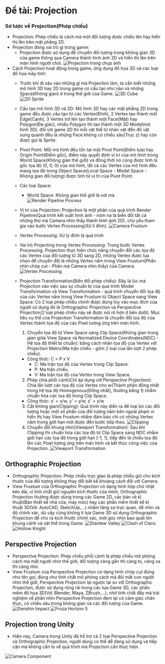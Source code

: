 # Đề tài: Projection

### Sơ lược về Projection(Phép chiếu)

- Projection: Phép chiếu là cách mà một đối tượng được chiếu lên hay hiển thị lên trên mặt phẳng 2D.
- Projection đóng vai trò gì trong game:
  - Projection được sử dụng để chuyển đối tượng trong không gian 3D của game thông qua Camera thành hình ảnh 2D và hiển thị lên trên màn hình người chơi.
  ![Projection trong chụp ảnh](/Markdown/Images/CameraProjection.png)
- Cách Projection hoạt động trong game, ứng dụng đồ họa 3D và các loại đồ họa máy tính:
  - Trước khi đi sâu vào những gì mà Projection làm, ta cần biết những mô hình 3D hay 2D trong game có cấu tạo như nào và những Space(Không gian) ở trong thế giới của Game.
  ![3D Cube](/Markdown/Images/3DCube.jpg)
  ![2D Sprite](/Markdown/Images/2DSprites.gif)
  - Cấu tạo mô hình 3D và 2D: Mô hình 3D hay các mặt phẳng 2D trong game đều được cấu tạo từ các Vertex(Đỉnh), 2 Vertex tạo thành một Edge(Cạnh), 3 Vertex trở lên tạo thành một Face(Mặt) hay Polygon(Đa giác), nhiều Polygon thì tạo thành một 3D Model(mô hình 3D), đối với game 2D thì mỗi vật thể từ nhân vật đến đồ vật xung quanh đều là những Face không có chiều sâu(Trục z) hay còn được gọi là Sprite.
  - Pivot Point: Mỗi mô hình đều tồn tại một Pivot Point(Điểm tựa) hay Origin Point(Điểm gốc), điểm này quyết định vị trí của mô hình trong World Space(Không gian thế giới) và đồng thời nó cũng được tính là gốc tọa độ (0, 0, 0) của mô hình, tất cả các Vertex của mô hình đều mang tọa độ trong Object Space(Local Space - Model Space - Không gian đối tượng) được tính từ vị trí của Pivot Point.
  - Các loại Space:
    - World Space: Không gian thế giới là nơi mà 
  ![Render Pipeline Process](/Markdown/Images/RenderPipeline.jpeg)
  - Vị trí của Projection: Projection là một phần của quá trình Render Pipeline(Quá trình kết xuất hình ảnh - nôm na là biến đổi tất cả những thứ mà Camera nhìn thấy thành hình ảnh 2D), chủ yếu tham gia vào bước Vertex Processing(Xử lí đỉnh).
  ![Camera Frustum](/Markdown/Images/VisualCameraFrustum.png)
  - Vertex Processing: Xử lý đỉnh là quá trình 
  - Vai trò Projecting trong Vertex Processing: Trong bước Vertex Processing, Projection thực hiện chức năng chuyển đổi các tọa độ các Vertex của đối tượng từ 3D sang 2D, những Vertex được lựa chọn để chuyển đổi là những Vertex nằm trong View Frustum(Phần nhìn chóp cụt - Phần mà Camera nhìn thấy) của Camera. 
  ![Vertex Processing](/Markdown/Images/coordinate_systems.png)
  - Projection Transformation(Biến đổi phép chiếu): Đây là lúc mà Projection vào việc sau sự chuẩn bị của quá trình Model Transformaiton và View Transformation - quá trình chuyển đổi tọa độ của các Vertex nằm trong View Frustum từ Object Space sang View Space: Có 2 loại phép chiếu chính được dùng tùy vào mục đích của người sử dụng đó là Orthographic Projection và Perspective Projection(2 loại phép chiếu này sẽ được nói rõ hơn ở bên dưới). Mục tiêu cụ thể của Projection Transformation là chuyển đổi tọa độ của Vertex thành tọa độ của các Pixel tương ứng trên màn hình.
    1. Chuyển tọa độ từ View Space sang Clip Space(Không gian trung gian giữa View Space và Normalized Device Coordinates(NDC) - Hệ tọa độ thiết bị chuẩn): bằng cách nhân tọa độ của Vertex với Projection Matrix(Ma trận chiếu - gồm 2 loại của lần lượt 2 phép chiếu).
    - Công thức: C = P x V
      - C: Ma trận tọa độ của Vertex trong Clip Space.  
      - P: Ma trận chiếu.
      - V: Ma trận tọa độ của Vertex trong View Space.
    2. Phép chia phối cảnh(Chỉ áp dụng với Perspective Projection): Chia lần lượt các tọa độ của Vertex cho w(Thành phần đồng nhất trong hệ tọa độ Homogenous(Đồng nhất), thường bằng 1) nhằm chuẩn hóa các tọa độ trong Clip Space.
    - Công thức: x' = x/w, y' = y/w, z' = z/w
    
    3. Cắt không gian(Clipping): Quá trình này diễn ra để loại bỏ các đối tượng hoặc một số phần của đối tượng nằm bên ngoài phạm vi hiển thị hay View Frustum nhằm đảm bảo chỉ có những Vertex nằm trong giới hạn mới được đến bước tiếp theo.
    ![Clipping](/Markdown/Images/NearFarPlane.gif)
    4. Chuyển đổi khung nhìn(Viewport Transformation): Sau khi Clipping thì chuẩn hóa các tọa độ từ Clip Space sang NDC nhằm giới hạn các tọa độ trong giới hạn [-1, 1], tiếp đến là chiếu tọa độ lên các Pixel tương ứng trên màn hình và kết thúc công việc của Projection.
    ![Viewport Transformation](/Markdown/Images/IN6uo.gif)
## Orthographic Projection
- Orthographic Projection: Phép chiếu trực giao là phép chiếu giữ cho kích thước của đối tượng không thay đổi bất kể khoảng cách đối với Camera.
- View Frustum của Orthographic Projection có dạng hình hộp chữ nhật kéo dài, vì tính chất giữ nguyên kích thước của mình, Orthographic Projection thường được dùng trong các Game 2D, các bản vẽ kĩ thuật(Bản thiết kế nhà cửa, máy móc) hay các phần mềm thiết kế kĩ thuật 3D(Vd: AutoCAD, SketchUp,...) nhằm tăng sự trực quan, dễ nhìn và độ chính xác, dù vậy cũng không ít tựa Game 3D sử dụng Orthographic Projection để cho ra kích thước chính xác, một góc nhìn bao quát lên khung cảnh và vật thể trong Game.
![Stardew Valley](/Markdown/Images/StardewValley.jpg)
![Clash of Clans](/Markdown/Images/COCingame.png)![Hollow Knight](/Markdown/Images/HL.jpg)
## Perspective Projection
- Perspective Projection: Phép chiếu phối cảnh là phép chiếu mô phỏng cách mà mắt người nhìn thế giới, đối tượng càng gần thì càng to, càng xa thì càng nhỏ.
- View Frustum của Perspective Projection có dạng hình chóp cụt đúng như tên gọi, đúng như tính chất mô phỏng cách mà đôi mắt con người nhìn thế giới, Perspective Projection lại ngược lại so với Orthographic Projection, được sử dụng rộng rãi trong các tựa Game 3D, các phần mềm đồ họa 3D(Vd: Blender, Maya, ZBrush,...), nhờ tính chất đấy mà trải nghiệm về phần nhìn Perspective Projection đem lại có cảm giác chân thực, có chiều sâu trong không gian và các đối tượng của Game.
![Genshin Impact](/Markdown/Images/GIingame.jpg)
![Froza Horizon 5](/Markdown/Images/FH5.jpg)

## Projection trong Unity
- Hiện nay, Camera trong Unity đã hỗ trợ cả 2 loại Perspective Projection và Orthographic Projection, người dùng có thể dễ dàng sử dụng và tiếp cận mà không cần lo về quá trình mà Projection cần thực hiện.

![Camera Component](/Markdown/Images/CameraComponent.png)